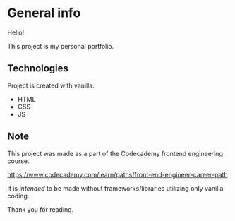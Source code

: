 # General info

Hello!

This project is my personal portfolio.
	
## Technologies
Project is created with vanilla:
* HTML
* CSS
* JS

## Note
This project was made as a part of the Codecademy frontend engineering course.

https://www.codecademy.com/learn/paths/front-end-engineer-career-path

It is *intended* to be made without frameworks/libraries utilizing only vanilla coding.

Thank you for reading.
